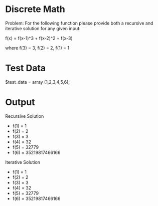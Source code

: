 Discrete Math
=============
Problem: For the following function please provide both a recursive and iterative solution for any given input:

f(x) = f(x-1)^3 + f(x-2)^2 + f(x-3)

where f(3) = 3, f(2) = 2, f(1) = 1

Test Data
=========
$test_data = array (1,2,3,4,5,6);

Output
======

Recursive Solution<br>
<ul>
<li>f(1) = 1</li>
<li>f(2) = 2</li>
<li>f(3) = 3</li>
<li>f(4) = 32</li>
<li>f(5) = 32779</li>
<li>f(6) = 35219817466166</li>
</ul>
Iterative Solution
<ul>
<li>f(1) = 1</li>
<li>f(2) = 2</li>
<li>f(3) = 3</li>
<li>f(4) = 32</li>
<li>f(5) = 32779</li>
<li>f(6) = 35219817466166</li>
</ul>

